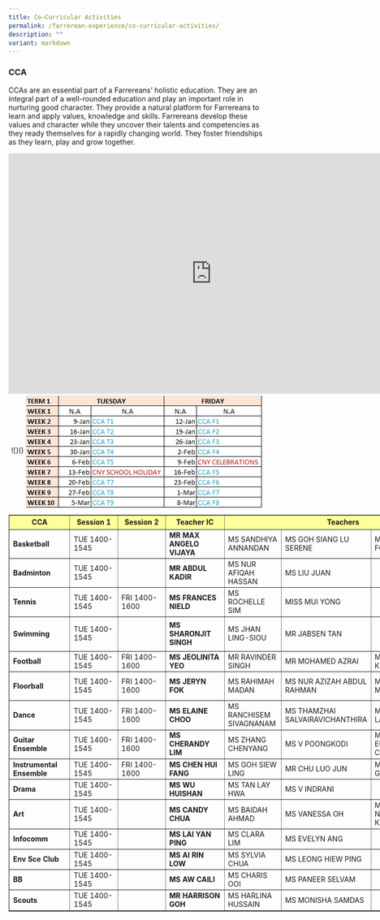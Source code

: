 ```yaml
---
title: Co–Curricular Activities
permalink: /farrerean-experience/co-curricular-activities/
description: ""
variant: markdown
---
```

### CCA


CCAs are an essential part of a Farrereans’ holistic education. They are an integral part of a well-rounded education and play an important role in nurturing good character. They provide a natural platform for Farrereans to learn and apply values, knowledge and skills. Farrereans develop these values and character while they uncover their talents and competencies as they ready themselves for a rapidly changing world. They foster friendships as they learn, play and grow together.

<center>
<iframe allowfullscreen="true" height="474" width="800" frameborder="0" src="https://docs.google.com/presentation/d/e/2PACX-1vQ2ULwwMScxUIsW0Sd9P-oDEceA5UIBLlvj95Vf2JHSEZFoAqzCz2rEYMpkAzqqG-zK0Qt7Y7lw1vJW/embed?start=true&amp;loop=true&amp;delayms=3000"></iframe>
<br>
	![]()
<img align="center" src="/images/cca_t1_2024.jpeg">
</center>

<style type="text/css">.tg  {border-collapse:collapse;border-color:#93a1a1;border-spacing:0;}
.tg td{background-color:#fdf6e3;border-color:#93a1a1;border-style:solid;border-width:1px;color:#002b36;
  font-family:Arial, sans-serif;font-size:14px;overflow:hidden;padding:10px 5px;word-break:normal;}
.tg th{background-color:#657b83;border-color:#93a1a1;border-style:solid;border-width:1px;color:#fdf6e3;
  font-family:Arial, sans-serif;font-size:14px;font-weight:normal;overflow:hidden;padding:10px 5px;word-break:normal;}
.tg .tg-27gc{background-color:#ffffff;border-color:#000000;font-weight:bold;text-align:left;vertical-align:middle}
.tg .tg-tgze{background-color:#ffffff;border-color:#000000;font-weight:bold;text-align:left;vertical-align:top}
.tg .tg-befh{background-color:#ffffff;border-color:#000000;text-align:left;vertical-align:middle}
.tg .tg-kcwf{background-color:#c0c0c0;border-color:#000000;color:#000000;font-weight:bold;text-align:left;vertical-align:middle}
.tg .tg-dzq5{background-color:#c0c0c0;border-color:#000000;font-weight:bold;text-align:center;vertical-align:middle}
</style>

<table width="892" style="width:895px;" cellspacing="0" cellpadding="0" border="1">
	<colgroup>
		<col>
		<col>
		<col span="2">
		<col>
		<col>
		<col>
		<col>
	</colgroup>
	<tbody>
		<tr height="22">
			<td style="height: 22px; width: 163px; text-align: center; background-color: rgb(255, 255, 153);"><strong>CCA</strong></td>
			<td style="width: 163px; text-align: center; height: 22px; background-color: rgb(255, 255, 153);"><strong>Session 1</strong></td>
			<td style="width: 163px; text-align: center; height: 22px; background-color: rgb(255, 255, 153);"><strong>Session 2</strong></td>
			<td style="width: 163px; text-align: center; height: 22px; background-color: rgb(255, 255, 153);"><strong>Teacher IC</strong></td>
			<td style="width: 163px; text-align: center; height: 22px; background-color: rgb(255, 255, 153);" rowspan="1" colspan="4"><strong>Teachers</strong></td>
		</tr>
		<tr height="33">
			<td style="height:33px;" height="33"><strong>Basketball</strong></td>
			<td>TUE 1400-1545</td>
			<td>&nbsp;</td>
			<td style="width:95px;"><strong>MR MAX ANGELO VIJAYA</strong></td>
			<td style="width:109px;">MS SANDHIYA ANNANDAN</td>
			<td style="width:109px;">MS GOH SIANG LU SERENE</td>
			<td style="width:109px;">MS PEGGY FOO</td>
			<td style="width:116px;">&nbsp;</td>
		</tr>
		<tr height="33">
			<td style="height:33px;" height="33"><strong>Badminton</strong></td>
			<td>TUE 1400-1545</td>
			<td>&nbsp;</td>
			<td style="width:95px;"><strong>MR ABDUL KADIR</strong></td>
			<td style="width:109px;">MS NUR AFIQAH HASSAN</td>
			<td style="width:109px;">MS LIU JUAN</td>
			<td>&nbsp;</td>
			<td>&nbsp;</td>
		</tr>
		<tr height="33">
			<td style="height:33px;" height="33"><strong>Tennis</strong></td>
			<td>TUE 1400-1545</td>
			<td>FRI 1400-1600</td>
			<td style="width:95px;"><strong>MS FRANCES NIELD</strong></td>
			<td style="width:109px;">MS ROCHELLE SIM</td>
			<td style="width:109px;">MISS MUI YONG</td>
			<td style="width:109px;">&nbsp;</td>
			<td style="width:116px;">&nbsp;</td>
		</tr>
		<tr height="33">
			<td style="height:33px;" height="33"><strong>Swimming</strong></td>
			<td>TUE 1400-1545</td>
			<td>&nbsp;</td>
			<td style="width:95px;"><strong>MS SHARONJIT SINGH</strong></td>
			<td style="width:109px;">
			<p>MS&nbsp;JHAN LING-SIOU</p>
			</td>
			<td style="width:109px;">MR JABSEN TAN</td>
			<td style="width:109px;">&nbsp;</td>
			<td>&nbsp;</td>
		</tr>
		<tr height="33">
			<td style="height:33px;" height="33"><strong>Football</strong></td>
			<td>TUE 1400-1545</td>
			<td>FRI 1400-1600</td>
			<td style="width:95px;"><strong>MS JEOLINITA YEO</strong></td>
			<td style="width:109px;">MR RAVINDER SINGH</td>
			<td style="width:109px;">MR MOHAMED AZRAI</td>
			<td style="width:109px;">MR LEE KIM FATT</td>
			<td>&nbsp;</td>
		</tr>
		<tr height="33">
			<td style="height:33px;" height="33"><strong>Floorball</strong></td>
			<td>TUE 1400-1545</td>
			<td>FRI 1400-1600</td>
			<td style="width:95px;"><strong>MS JERYN FOK&nbsp;</strong></td>
			<td style="width:109px;">MS RAHIMAH MADAN</td>
			<td style="width:109px;">MS NUR AZIZAH ABDUL RAHMAN</td>
			<td style="width:109px;">MS CHUA MEI HUA</td>
			<td style="width:116px;">MS NURLIZA SAWI</td>
		</tr>
		<tr height="33">
			<td style="height:33px;" height="33"><strong>Dance</strong></td>
			<td>TUE 1400-1545</td>
			<td>FRI 1400-1600</td>
			<td style="width:95px;"><strong>MS ELAINE CHOO</strong></td>
			<td style="width:109px;">MS RANCHISEM SIVAGNANAM</td>
			<td style="width:109px;">MS THAMZHAI SALVAIRAVICHANTHIRA</td>
			<td style="width:109px;">MS CHUA LAY PENG</td>
			<td>&nbsp;</td>
		</tr>
		<tr height="33">
			<td style="height:33px;" height="33"><strong>Guitar Ensemble</strong></td>
			<td>TUE 1400-1545</td>
			<td>FRI 1400-1600</td>
			<td style="width:95px;"><strong>MS CHERANDY LIM</strong></td>
			<td style="width:109px;">MS ZHANG CHENYANG</td>
			<td style="width:109px;">MS V POONGKODI</td>
			<td style="width:109px;">MS EUNICE CHEW</td>
			<td>&nbsp;</td>
		</tr>
		<tr height="33">
			<td style="height:33px;" height="33"><strong>Instrumental Ensemble</strong></td>
			<td>TUE 1400-1545</td>
			<td>FRI 1400-1600</td>
			<td style="width:95px;"><strong>MS CHEN HUI FANG</strong></td>
			<td style="width:109px;">MS GOH SIEW LING</td>
			<td style="width:109px;">MR CHU LUO JUN</td>
			<td style="width:109px;">MS TAN GEOK MEI</td>
			<td>&nbsp;</td>
		</tr>
		<tr height="32">
			<td style="height:33px;" height="32"><strong>Drama</strong></td>
			<td>TUE 1400-1545</td>
			<td>&nbsp;</td>
			<td style="width:95px;"><strong>MS WU HUISHAN</strong></td>
			<td style="width:109px;">MS TAN LAY HWA</td>
			<td style="width:109px;">MS V INDRANI</td>
			<td style="width:109px;">&nbsp;</td>
			<td style="width:116px;">&nbsp;</td>
		</tr>
		<tr height="33">
			<td style="height:33px;" height="33"><strong>Art</strong></td>
			<td>TUE 1400-1545</td>
			<td>&nbsp;</td>
			<td style="width:95px;"><strong>MS CANDY CHUA</strong></td>
			<td style="width:109px;">MS BAIDAH AHMAD</td>
			<td style="width:109px;">MS VANESSA OH</td>
			<td style="width:109px;">MS NORIMAH KAMARI</td>
			<td style="width:116px;">&nbsp;</td>
		</tr>
		<tr height="33">
			<td style="height:33px;" height="33"><strong>Infocomm</strong></td>
			<td>TUE 1400-1545</td>
			<td>&nbsp;</td>
			<td style="width:95px;"><b>MS LAI YAN PING</b></td>
			<td style="width:109px;">MS CLARA LIM</td>
			<td style="width:109px;">MS EVELYN ANG</td>
			<td style="width:109px;">&nbsp;</td>
			<td>&nbsp;</td>
		</tr>
		<tr height="33">
			<td style="height:33px;" height="33"><strong>Env Sce Club</strong></td>
			<td>TUE 1400-1545</td>
			<td>&nbsp;</td>
			<td style="width:95px;"><strong>MS AI RIN LOW</strong></td>
			<td style="width:109px;">MS SYLVIA CHUA</td>
			<td style="width:109px;">MS LEONG HIEW PING</td>
			<td style="width:109px;">&nbsp;</td>
			<td>&nbsp;</td>
		</tr>
		<tr height="32">
			<td style="height:33px;" height="32"><strong>BB</strong></td>
			<td>TUE 1400-1545</td>
			<td>&nbsp;</td>
			<td style="width:95px;"><strong>MS AW CAILI</strong></td>
			<td style="width:109px;">MS CHARIS OOI</td>
			<td style="width:109px;">MS PANEER SELVAM</td>
			<td style="width:109px;">&nbsp;</td>
			<td style="width:116px;">&nbsp;</td>
		</tr>
		<tr height="33">
			<td style="height:33px;" height="33"><strong>Scouts</strong></td>
			<td>TUE 1400-1545</td>
			<td>&nbsp;</td>
			<td style="width:95px;"><strong>MR HARRISON GOH</strong></td>
			<td style="width:109px;">MS HARLINA HUSSAIN</td>
			<td style="width:109px;">MS MONISHA SAMDAS</td>
			<td style="width:109px;">&nbsp;</td>
			<td>&nbsp;</td>
		</tr>
	</tbody>
</table>
